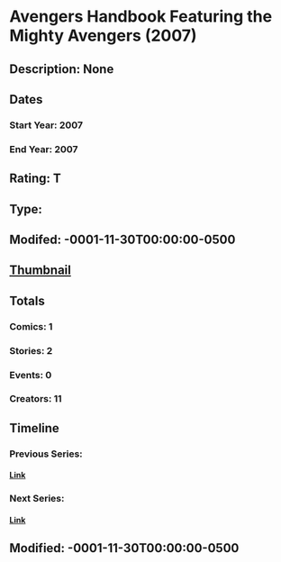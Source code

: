 # Avengers Handbook Featuring the Mighty Avengers (2007)
## Description: None
## Dates
### Start Year: 2007
### End Year: 2007
## Rating: T
## Type: 
## Modifed: -0001-11-30T00:00:00-0500
## [Thumbnail](http://i.annihil.us/u/prod/marvel/i/mg/b/40/image_not_available.jpg)
## Totals
### Comics: 1
### Stories: 2
### Events: 0
### Creators: 11
## Timeline
### Previous Series: 
#### [Link]()
### Next Series: 
#### [Link]()
## Modified: -0001-11-30T00:00:00-0500